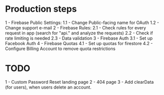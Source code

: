 # Production steps

1 - Firebase Public Settings:
1.1 - Change Public-facing name for OAuth
1.2 - Change support e-mail
2 - Firebase Rules:
2.1 - Check rules for every request in app (search for "api." and analyze the requests)
2.2 - Check if rate limiting is needed
2.3 - Data validation
3 - Firebase Auth
3.1 - Set up Facebook Auth
4 - Firebase Quotas
4.1 - Set up quotas for firestore
4.2 - Configure Billing Account to remove quota restrictions

# TODO

1 - Custom Password Reset landing page
2 - 404 page
3 - Add clearData (for users), when users delete an account.
